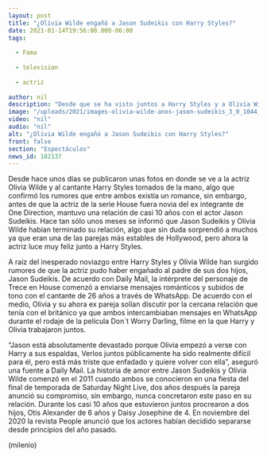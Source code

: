 ```yaml
---
layout: post
title: "¿Olivia Wilde engañó a Jason Sudeikis con Harry Styles?"
date: 2021-01-14T19:56:00.000-06:00
tags:
  
  - Fama
  
  - television
  
  - actriz
  
author: nil
description: "Desde que se ha visto juntos a Harry Styles y a Olivia Wilde han surgido rumores de que la actriz engañó a su pareja Jason Sudeikis con el cantante. "
image: "/uploads/2021/images-olivia-wilde-anos-jason-sudeikis_3_0_1044_650.jpg"
video: "nil"
audio: "nil"
alt: "¿Olivia Wilde engañó a Jason Sudeikis con Harry Styles?"
front: false
section: "Espectáculos"
news_id: 182137
---
```


Desde hace unos días se publicaron unas fotos en donde se ve a la actriz Olivia Wilde y al cantante Harry Styles tomados de la mano, algo que confirmó los rumores que entre ambos existía un romance, sin embargo, antes de que la actriz de la serie House fuera novia del ex integrante de One Direction, mantuvo una relación de casi 10 años con el actor Jason Sudeikis. Hace tan sólo unos meses se informó que Jason Sudeikis y Olivia Wilde habían terminado su relación, algo que sin duda sorprendió a muchos ya que eran una de las parejas más estables de Hollywood, pero ahora la actriz luce muy feliz junto a Harry Styles. 

A raíz del inesperado noviazgo entre Harry Styles y Olivia Wilde han surgido rumores de que la actriz pudo haber engañado al padre de sus dos hijos, Jason Sudeikis. De acuerdo con Daily Mail, la intérprete del personaje de Trece en House comenzó a enviarse mensajes románticos y subidos de tono con el cantante de 26 años a través de WhatsApp. De acuerdo con el medio, Olivia y su ahora ex pareja solían discutir por la cercana relación que tenía con el británico ya que ambos intercambiaban mensajes en WhatsApp durante el rodaje de la película Don´t Worry Darling, filme en la que Harry y Olivia trabajaron juntos. 

“Jason está absolutamente devastado porque Olivia empezó a verse con Harry a sus espaldas, Verlos juntos públicamente ha sido realmente difícil para él, pero está más triste que enfadado y quiere volver con ella”, aseguró una fuente a Daily Mail. La historia de amor entre Jason Sudeikis y Olivia Wilde comenzó en el 2011 cuando ambos se conocieron en una fiesta del final de temporada de Saturday Night Live, dos años después la pareja anunció su compromiso, sin embargo, nunca concretaron este paso en su relación. Durante los casi 10 años que estuvieron juntos procrearon a dos hijos, Otis Alexander de 6 años y Daisy Josephine de 4. En noviembre del 2020 la revista People anunció que los actores habían decidido separarse desde principios del año pasado. 

(milenio)